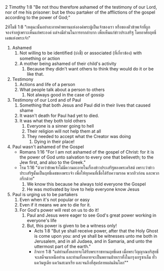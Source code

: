 2 Timothy 1:8 "Be not thou therefore ashamed of the testimony of our Lord, nor of me his prisoner: but be thou partaker of the afflictions of the gospel according to the power of God;"

2ทิโมธี 1:8 "เหตุฉะนั้นอย่าละอายคำพยานแห่งองค์พระผู้เป็นเจ้าของเรา หรือของตัวข้าพเจ้าที่ถูกจองจำอยู่เพราะเห็นแก่พระองค์ แต่จงมีส่วนในการยากลำบาก เพื่อเห็นแก่ข่าวประเสริฐ โดยอาศัยฤทธิ์เดชแห่งพระเจ้า"

1. Ashamed
    1. Not willing to be identified (บ่งชี้) or associated (ที่เกี่ยวข้อง) with something or action
    2. A mother being ashamed of their child's activity
        1. Because they didn't want others to think they would do it or be like that.
2. Testimony
    1. Actions and life of a person
    2. What people talk about a person to others
        1. Not always good in the case of gossip
3. Testimony of our Lord and of Paul
    1. Something that both Jesus and Paul did in their lives that caused shame
    2. It wasn't death for Paul had yet to died.
    3. It was what they both told others
        1. Everyone is a sinner going to hell
        2. Their religion will not help them at all
        3. They needed to accept what the Creator was doing
            1. Dying in their place!
4. Paul wasn't ashamed of the Gospel
    - Romans 1:16 "For I am not ashamed of the gospel of Christ: for it is the power of God unto salvation to every one that believeth; to the Jew first, and also to the Greek."
    - โรม 1:16 "ด้วยว่าข้าพเจ้าไม่มีความละอายในเรื่องข่าวประเสริฐของพระคริสต์ เพราะว่าข่าวประเสริฐนั้นเป็นฤทธิ์เดชของพระเจ้า เพื่อให้ทุกคนที่เชื่อได้รับความรอด พวกยิวก่อน และพวกกรีกด้วย"
        1. We know this because he always told everyone the Gospel
        2. He was motivated by love to help everyone know Jesus
5. Paul is urging us to be partakers
    1. Even when it's not popular or easy
    2. Even if it means we are to die for it.
    3. For God's power will rest on us to do it!
        1. Paul and Jesus were eager to see God's great power working in everyone's life
        2. But, this power is given to be a witness only!
            - Acts 1:8 "But ye shall receive power, after that the Holy Ghost is come upon you: and ye shall be witnesses unto me both in Jerusalem, and in all Judaea, and in Samaria, and unto the uttermost part of the earth."
            - กิจการ 1:8 "แต่ท่านทั้งหลายจะได้รับพระราชทานฤทธิ์เดช เมื่อพระวิญญาณบริสุทธิ์จะเสด็จมาเหนือท่าน และท่านทั้งหลายจะเป็นพยานฝ่ายเราทั้งในกรุงเยรูซาเล็ม ทั่วแคว้นยูเดีย แคว้นสะมาเรีย และจนถึงที่สุดปลายแผ่นดินโลก""
 
